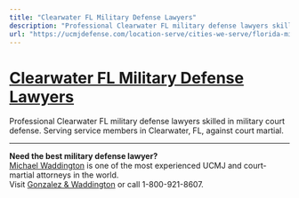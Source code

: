 ```yaml
---
title: "Clearwater FL Military Defense Lawyers"
description: "Professional Clearwater FL military defense lawyers skilled in military court defense. Serving service members in Clearwater, FL, against court martial."
url: "https://ucmjdefense.com/location-serve/cities-we-serve/florida-military-defense-lawyers/clearwater-fl-military-defense-lawyers.html"
---
```


# [Clearwater FL Military Defense Lawyers](https://ucmjdefense.com/location-serve/cities-we-serve/florida-military-defense-lawyers/clearwater-fl-military-defense-lawyers.html)

Professional Clearwater FL military defense lawyers skilled in military court defense. Serving service members in Clearwater, FL, against court martial.

---

**Need the best military defense lawyer?**  
[Michael Waddington](https://ucmjdefense.com/attorneys/michael-stewart-waddington-partner.html) is one of the most experienced UCMJ and court-martial attorneys in the world.  
Visit [Gonzalez & Waddington](https://ucmjdefense.com) or call 1-800-921-8607.
